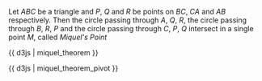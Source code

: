 Let $ABC$ be a triangle and $P$, $Q$ and $R$ be points on $BC$, $CA$ and $AB$ respectively. Then the circle passing through $A$, $Q$, $R$, the circle passing through $B$, $R$, $P$ and the circle passing through $C$, $P$, $Q$ intersect in a single point $M$, called *Miquel's Point*

{{ d3js | miquel_theorem }}

{{ d3js | miquel_theorem_pivot }}